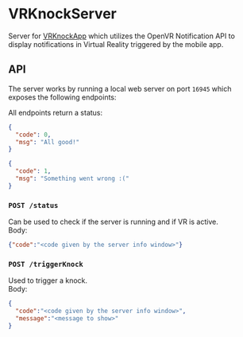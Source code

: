 # VRKnockServer

Server for [VRKnockApp](https://github.com/InventivetalentDev/VRKnockApp) which utilizes the OpenVR Notification API to display notifications in Virtual Reality triggered by the mobile app.


## API
The server works by running a local web server on port `16945` which exposes the following endpoints:

All endpoints return a status:
```json
{
  "code": 0,
  "msg": "All good!"
}
```
```json
{
  "code": 1,
  "msg": "Something went wrong :("
}
```


### `POST /status`
Can be used to check if the server is running and if VR is active.  
Body: 
```json
{"code":"<code given by the server info window>"}
```


### `POST /triggerKnock`
Used to trigger a knock.  
Body:
```json
{
  "code":"<code given by the server info window>",
  "message":"<message to show>"
}
```
